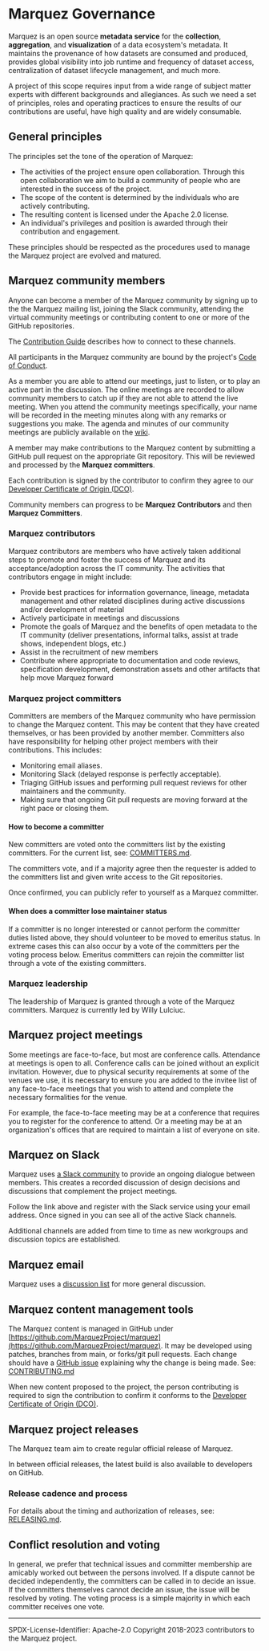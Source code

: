 # Marquez Governance

Marquez is an open source **metadata service** for the **collection**, **aggregation**, and **visualization** of a data ecosystem's metadata. It maintains the provenance of how datasets are consumed and produced, provides global visibility into job runtime and frequency of dataset access, centralization of dataset lifecycle management, and much more.

A project of this scope requires input from a wide range of subject matter experts with different backgrounds and allegiances.
As such we need a set of principles, roles and operating practices to ensure the results of our contributions are useful,
have high quality and are widely consumable.

## General principles

The principles set the tone of the operation of Marquez:

* The activities of the project ensure open collaboration.
Through this open collaboration we aim to build a community of people who are interested in the success of the project.
* The scope of the content is determined by the individuals who are actively contributing.
* The resulting content is licensed under the Apache 2.0 license.
* An individual's privileges and position is awarded through their contribution and engagement.

These principles should be respected as the procedures used to manage the Marquez project are evolved and matured.

## Marquez community members

Anyone can become a member of the Marquez community by signing up to the
the Marquez mailing list, joining the Slack community, attending the virtual community meetings
or contributing content to one or more of the GitHub repositories.

The [Contribution Guide](CONTRIBUTING.md) describes how to connect to these channels.

All participants in the Marquez community are bound by the project's
[Code of Conduct](CODE_OF_CONDUCT.md).

As a member you are able to attend our meetings, just to listen, or to play an active part in the discussion.
The online meetings are recorded to allow community members to catch up if they are not able to attend the live meeting.
When you attend the community meetings specifically, your name will be recorded in the meeting minutes along with any remarks or suggestions you make.
The agenda and minutes of our community meetings are publicly available on the [wiki](https://wiki.lfaidata.foundation/display/MAR/Marquez+Home).

A member may make contributions to the Marquez content by submitting a
GitHub pull request on the appropriate Git repository.
This will be reviewed and processed by the **Marquez committers**.

Each contribution is signed by the contributor to confirm they
agree to our [Developer Certificate of Origin (DCO)](why-the-dco.md).

Community members can progress to be **Marquez Contributors** and then **Marquez Committers**.

### Marquez contributors

Marquez contributors are members who have actively taken additional steps to promote and foster the success of Marquez and its acceptance/adoption across the IT community. The activities that contributors engage in might include:

* Provide best practices for information governance, lineage, metadata management and other related disciplines during active discussions and/or development of material
* Actively participate in meetings and discussions
* Promote the goals of Marquez and the benefits of open metadata to the IT community (deliver presentations, informal talks, assist at trade shows, independent blogs, etc.)
* Assist in the recruitment of new members
* Contribute where appropriate to documentation and code reviews, specification development, demonstration assets and other artifacts that help move Marquez forward

### Marquez project committers

Committers are members of the Marquez community who have permission to change the Marquez content.
This may be content that they have created themselves, or has been provided by another member.
Committers also have responsibility for helping other project members with their contributions.
This includes:
* Monitoring email aliases.
* Monitoring Slack (delayed response is perfectly acceptable).
* Triaging GitHub issues and performing pull request reviews for other maintainers and the community.
* Making sure that ongoing Git pull requests are moving forward at the right pace or closing them.

#### How to become a committer

New committers are voted onto the committers list by the existing committers. For the current list, see:
[COMMITTERS.md](COMMITTERS.md).

The committers vote, and if a majority agree then the requester
is added to the committers list and given write access to the Git repositories.

Once confirmed, you can publicly refer to yourself as a Marquez committer.

#### When does a committer lose maintainer status

If a committer is no longer interested or cannot perform the committer duties listed above, they
should volunteer to be moved to emeritus status. In extreme cases this can also occur by a vote of
the committers per the voting process below.
Emeritus committers can rejoin the committer list through a vote of the
existing committers.

### Marquez leadership

The leadership of Marquez is granted through a vote of the Marquez committers.
Marquez is currently led by Willy Lulciuc.

## Marquez project meetings

Some meetings are face-to-face, but most are conference calls.
Attendance at meetings is open to all.  Conference calls can be joined without an explicit invitation.
However, due to physical security requirements at some of the venues we use,
it is necessary to ensure you are added to the invitee list of any face-to-face meetings
that you wish to attend and complete the necessary formalities for the venue.

For example, the face-to-face meeting may be at a conference that requires you to register for the conference to attend.
Or a meeting may be at an organization's offices that are required to maintain a list of everyone on site.

## Marquez on Slack

Marquez uses [a Slack community](https://bit.ly/Marquez_Slack_invite) to provide an ongoing dialogue between members.
This creates a recorded discussion of design decisions and discussions that complement the project meetings.

Follow the link above and register with the Slack service using your email address.
Once signed in you can see all of the active Slack channels.

Additional channels are added from time to time as new workgroups and discussion topics are established.

## Marquez email

Marquez uses a [discussion list](https://lists.lfaidata.foundation/g/marquez-announce)
for more general discussion.

## Marquez content management tools

The Marquez content is managed in GitHub under [https://github.com/MarquezProject/marquez](https://github.com/MarquezProject/marquez).
It may be developed using patches, branches from main, or forks/git pull requests.
Each change should have a [GitHub issue](https://github.com/MarquezProject/marquez/issues) explaining why the change is being made.
See: [CONTRIBUTING.md](CONTRIBUTING.md)

When new content proposed to the project, the person contributing is required to sign the contribution
to confirm it conforms to the [Developer Certificate of Origin (DCO)](https://developercertificate.org/).

## Marquez project releases

The Marquez team aim to create regular official release of Marquez.

In between official releases, the latest build is also available to developers on GitHub.

### Release cadence and process

For details about the timing and authorization of releases, see: [RELEASING.md](RELEASING.md).

## Conflict resolution and voting

In general, we prefer that technical issues and committer membership are amicably worked out
between the persons involved. If a dispute cannot be decided independently, the committers can be
called in to decide an issue. If the committers themselves cannot decide an issue, the issue will
be resolved by voting. The voting process is a simple majority in which each committer receives one vote.


----
SPDX-License-Identifier: Apache-2.0
Copyright 2018-2023 contributors to the Marquez project.
